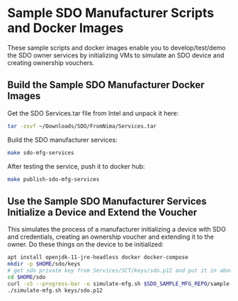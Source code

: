 # Sample SDO Manufacturer Scripts and Docker Images

These sample scripts and docker images enable you to develop/test/demo the SDO owner services by initializing VMs to simulate an SDO device and creating ownership vouchers.

## Build the Sample SDO Manufacturer Docker Images

Get the SDO Services.tar file from Intel and unpack it here:

```bash
tar -zxvf ~/Downloads/SDO/FromNima/Services.tar
```

Build the SDO manufacturer services:

```bash
make sdo-mfg-services
```

After testing the service, push it to docker hub:

```bash
make publish-sdo-mfg-services
```

## Use the Sample SDO Manufacturer Services Initialize a Device and Extend the Voucher

This simulates the process of a manufacturer initializing a device with SDO and credentials, creating an ownership voucher and extending it to the owner. Do these things on the device to be initialized:

```bash
apt install openjdk-11-jre-headless docker docker-compose
mkdir -p $HOME/sdo/keys
# get sdo private key from Services/SCT/keys/sdo.p12 and put it in above dir
cd $HOME/sdo
curl -sS --progress-bar -o simulate-mfg.sh $SDO_SAMPLE_MFG_REPO/sample-mfg/simulate-mfg.sh
./simulate-mfg.sh keys/sdo.p12
```
